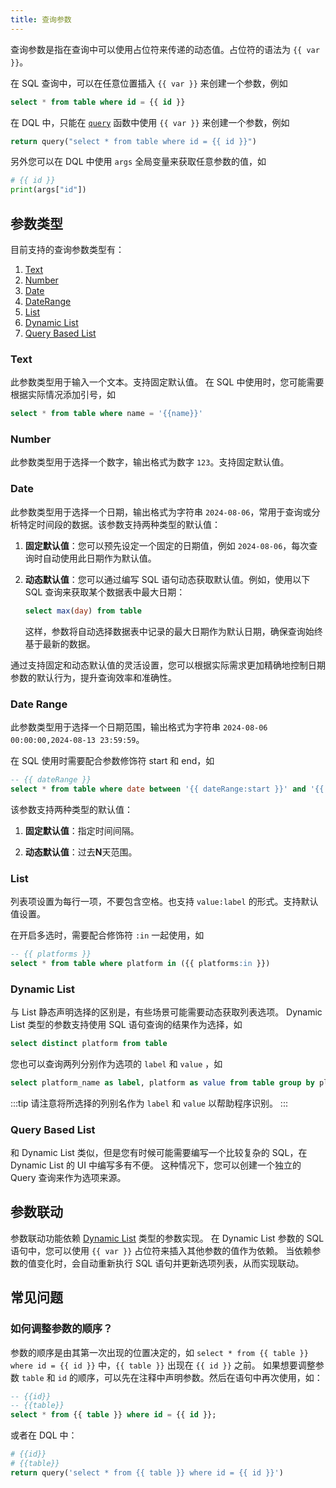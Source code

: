 ```yaml
---
title: 查询参数
---
```


查询参数是指在查询中可以使用占位符来传递的动态值。占位符的语法为 `{{ var }}`。

在 SQL 查询中，可以在任意位置插入 `{{ var }}` 来创建一个参数，例如

```sql
select * from table where id = {{ id }}
```

在 DQL 中，只能在 [`query`](../02_dql/global.md#query) 函数中使用 `{{ var }}` 来创建一个参数，例如

```python
return query("select * from table where id = {{ id }}")
```

另外您可以在 DQL 中使用 `args` 全局变量来获取任意参数的值，如

```python
# {{ id }}
print(args["id"])
```

## 参数类型

目前支持的查询参数类型有：

1. [Text](#text)
2. [Number](#number)
3. [Date](#date)
4. [DateRange](#date-range)
5. [List](#list)
6. [Dynamic List](#dynamic-list)
7. [Query Based List](#query-based-list)

### Text

此参数类型用于输入一个文本。支持固定默认值。
在 SQL 中使用时，您可能需要根据实际情况添加引号，如

```sql
select * from table where name = '{{name}}'
```

### Number

此参数类型用于选择一个数字，输出格式为数字 `123`。支持固定默认值。

### Date

此参数类型用于选择一个日期，输出格式为字符串 `2024-08-06`，常用于查询或分析特定时间段的数据。该参数支持两种类型的默认值：

1. **固定默认值**：您可以预先设定一个固定的日期值，例如 `2024-08-06`，每次查询时自动使用此日期作为默认值。

2. **动态默认值**：您可以通过编写 SQL 语句动态获取默认值。例如，使用以下 SQL 查询来获取某个数据表中最大日期：
   
   ```sql
   select max(day) from table
   ```

   这样，参数将自动选择数据表中记录的最大日期作为默认日期，确保查询始终基于最新的数据。

通过支持固定和动态默认值的灵活设置，您可以根据实际需求更加精确地控制日期参数的默认行为，提升查询效率和准确性。



### Date Range

此参数类型用于选择一个日期范围，输出格式为字符串 `2024-08-06 00:00:00,2024-08-13 23:59:59`。

在 SQL 使用时需要配合参数修饰符 start 和 end，如

```sql
-- {{ dateRange }}
select * from table where date between '{{ dateRange:start }}' and '{{ dateRange:end }}'
```

该参数支持两种类型的默认值：

1. **固定默认值**：指定时间间隔。

2. **动态默认值**：过去**N**天范围。

### List

列表项设置为每行一项，不要包含空格。也支持 `value:label` 的形式。支持默认值设置。

在开启多选时，需要配合修饰符 `:in` 一起使用，如

```sql
-- {{ platforms }}
select * from table where platform in ({{ platforms:in }})
```

### Dynamic List

与 List 静态声明选择的区别是，有些场景可能需要动态获取列表选项。
Dynamic List 类型的参数支持使用 SQL 语句查询的结果作为选择，如

```sql
select distinct platform from table
```

您也可以查询两列分别作为选项的 `label` 和 `value` ，如

```sql
select platform_name as label, platform as value from table group by platform_name, platform
```

:::tip
请注意将所选择的列别名作为 `label` 和 `value` 以帮助程序识别。
:::

### Query Based List

和 Dynamic List 类似，但是您有时候可能需要编写一个比较复杂的 SQL，在 Dynamic List 的 UI 中编写多有不便。
这种情况下，您可以创建一个独立的 Query 查询来作为选项来源。

## 参数联动

参数联动功能依赖 [Dynamic List](#dynamic-list) 类型的参数实现。
在 Dynamic List 参数的 SQL 语句中，您可以使用 `{{ var }}` 占位符来插入其他参数的值作为依赖。
当依赖参数的值变化时，会自动重新执行 SQL 语句并更新选项列表，从而实现联动。

## 常见问题

### 如何调整参数的顺序？

参数的顺序是由其第一次出现的位置决定的，如 `select * from {{ table }} where id = {{ id }}` 中，`{{ table }}` 出现在 `{{ id }}` 之前。
如果想要调整参数 `table` 和 `id` 的顺序，可以先在注释中声明参数。然后在语句中再次使用，如：

```sql
-- {{id}}
-- {{table}}
select * from {{ table }} where id = {{ id }};
```

或者在 DQL 中：

```py
# {{id}}
# {{table}}
return query('select * from {{ table }} where id = {{ id }}')
```



